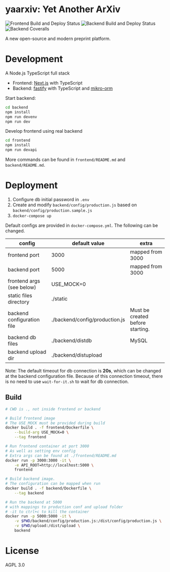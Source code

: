 # yaarxiv: Yet Another ArXiv

![Frontend Build and Deploy Status](https://img.shields.io/github/workflow/status/ddadaal/yaarxiv/Build%20and%20Publish%20frontend?label=Frontend%20Build%20and%20Deploy&style=flat-square)
![Backend Build and Deploy Status](https://img.shields.io/github/workflow/status/ddadaal/yaarxiv/Build%20and%20Publish%20backend?label=Backend%20Build%20and%20Deploy&style=flat-square)
![Backend Coveralls](https://img.shields.io/coveralls/github/ddadaal/yaarxiv?label=Backend%20Test%20Coverage&style=flat-square)

A new open-source and modern preprint platform.

# Development

A Node.js TypeScript full stack

- Frontend: [Next.js](https://nextjs.org/) with TypeScript
- Backend: [fastify](https://www.fastify.io/) with TypeScript and [mikro-orm](https://mikro-orm.io)

Start backend:

```bash
cd backend
npm install
npm run devenv
npm run dev
```

Develop frontend using real backend

```bash
cd frontend
npm install
npm run devapi
```

More commands can be found in `frontend/README.md` and `backend/README.md`.

# Deployment

1. Configure db initial password in `.env`
1. Create and modify `backend/config/production.js` based on `backend/config/production.sample.js`
2. `docker-compose up`

Default configs are provided in `docker-compose.yml`. The following can be changed.

| config                     | default value                  | extra                            |
| -------------------------- | ------------------------------ | -------------------------------- |
| frontend port              | 3000                           | mapped from 3000                 |
| backend port               | 5000                           | mapped from 3000                 |
| frontend args (see below)  | USE_MOCK=0                     |                                  |
| static files directory     | ./static                       |                                  |
| backend configuration file | ./backend/config/production.js | Must be created before starting. |
| backend db files           | ./backend/distdb               | MySQL                            |
| backend upload dir         | ./backend/distupload           |                                  |

Note: The default timeout for db connection is **20s**, which can be changed at the backend configuration file. Because of this connection timeout, there is no need to use `wait-for-it.sh` to wait for db connection.

## Build

```bash
# CWD is ., not inside frontend or backend

# Build frontend image 
# The USE_MOCK must be provided during build
docker build . -f frontend/Dockerfile \
    --build-arg USE_MOCK=0 \
    --tag frontend

# Run frontend container at port 3000
# As well as setting env config
# Extra args can be found at ./frontend/README.md
docker run -p 3000:3000 -it \
    -e API_ROOT=http://localhost:5000 \
    frontend

# Build backend image. 
# The configuration can be mapped when run
docker build . -f backend/Dockerfile \
    --tag backend

# Run the backend at 5000
# with mappings to production conf and upload folder
# -it to ctrl+c to kill the container
docker run -p 5000:5000 -it \
    -v $PWD/backend/config/production.js:/dist/config/production.js \
    -v $PWD/upload:/dist/upload \
    backend

```

# License

AGPL 3.0


